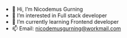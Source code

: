 - 👋 Hi, I’m Nicodemus Gurning
- 👀 I’m interested in Full stack developer 
- 🌱 I’m currently learning Frontend developer 
- 📫 Email: nicodemusgurning@workmail.com

<!---
Nickooffgr/Nickooffgr is a ✨ special ✨ repository because its `README.md` (this file) appears on your GitHub profile.
You can click the Preview link to take a look at your changes.
--->
